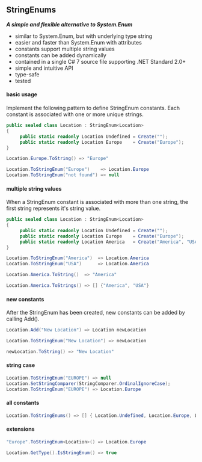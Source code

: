 ## StringEnums&nbsp;&nbsp;

***A simple and flexible alternative to System.Enum***
- similar to System.Enum, but with underlying type string
- easier and faster than System.Enum with attributes
- constants support multiple string values
- constants can be added dynamically
- contained in a single C# 7 source file supporting .NET Standard 2.0+
- simple and intuitive API
- type-safe
- tested

#### basic usage
Implement the following pattern to define StringEnum constants. Each constant is associated with one or more unique strings.
```csharp
public sealed class Location : StringEnum<Location>
{
     public static readonly Location Undefined = Create("");
     public static readonly Location Europe    = Create("Europe");
}

Location.Europe.ToString() => "Europe"

Location.ToStringEnum("Europe")    => Location.Europe
Location.ToStringEnum("not found") => null
```
#### multiple string values
When a StringEnum constant is associated with more than one string, the first string represents it's string value.
```csharp
public sealed class Location : StringEnum<Location>
{
     public static readonly Location Undefined = Create("");
     public static readonly Location Europe    = Create("Europe");
     public static readonly Location America   = Create("America", "USA");
}

Location.ToStringEnum("America")  => Location.America
Location.ToStringEnum("USA")      => Location.America

Location.America.ToString()  => "America"

Location.America.ToStrings() => [] {"America", "USA"}
```
#### new constants
After the StringEnum has been created, new constants can be added by calling Add().
```csharp
Location.Add("New Location") => Location newLocation

Location.ToStringEnum("New Location") => newLocation

newLocation.ToString() => "New Location"
```
#### string case
```csharp
Location.ToStringEnum("EUROPE") => null
Location.SetStringComparer(StringComparer.OrdinalIgnoreCase);
Location.ToStringEnum("EUROPE") => Location.Europe
```
#### all constants
```csharp
Location.ToStringEnums() => [] { Location.Undefined, Location.Europe, Location.America }
```
#### extensions
```csharp
"Europe".ToStringEnum<Location>() => Location.Europe

Location.GetType().IsStringEnum() => true
```
